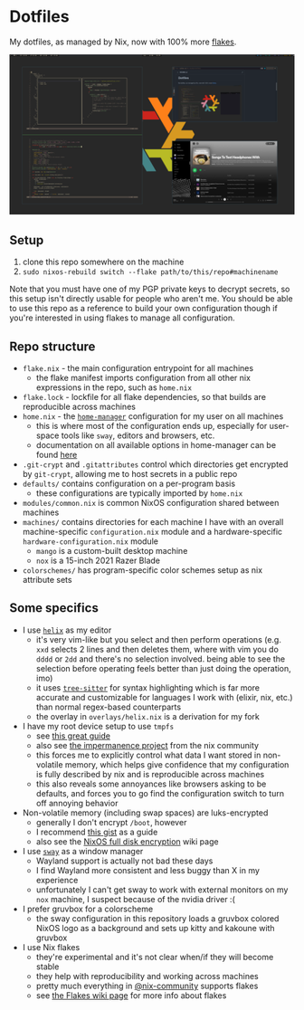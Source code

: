 # Dotfiles

My dotfiles, as managed by Nix, now with 100% more
[flakes](https://nixos.wiki/wiki/Flakes).

![mango desktop](assets/mango.png)

## Setup

1. clone this repo somewhere on the machine
1. `sudo nixos-rebuild switch --flake path/to/this/repo#machinename`

Note that you must have one of my PGP private keys to decrypt secrets, so
this setup isn't directly usable for people who aren't me. You should be
able to use this repo as a reference to build your own configuration though
if you're interested in using flakes to manage all configuration.

## Repo structure

* `flake.nix` - the main configuration entrypoint for all machines
    * the flake manifest imports configuration from all other nix expressions
      in the repo, such as `home.nix`
* `flake.lock` - lockfile for all flake dependencies, so that builds are
  reproducible across machines
* `home.nix` - the [`home-manager`](https://github.com/nix-community/home-manager)
  configuration for my user on all machines
    * this is where most of the configuration ends up, especially for user-space
      tools like `sway`, editors and browsers, etc.
    * documentation on all available options in home-manager can be found
      [here](https://nix-community.github.io/home-manager/options.html)
* `.git-crypt` and `.gitattributes` control which directories get encrypted
  by `git-crypt`, allowing me to host secrets in a public repo
* `defaults/` contains configuration on a per-program basis
    * these configurations are typically imported by `home.nix`
* `modules/common.nix` is common NixOS configuration shared between machines
* `machines/` contains directories for each machine I have with an overall
  machine-specific `configuration.nix` module and a hardware-specific
  `hardware-configuration.nix` module
    * `mango` is a custom-built desktop machine
    * `nox` is a 15-inch 2021 Razer Blade
* `colorschemes/` has program-specific color schemes setup as nix attribute
  sets

## Some specifics

* I use [`helix`](https://github.com/helix-editor/helix) as my editor
    * it's very vim-like but you select and then perform operations
      (e.g. `xxd` selects 2 lines and then deletes them, where with vim
      you do `dddd` or `2dd` and there's no selection involved. being able
      to see the selection before operating feels better than just doing the
      operation, imo)
    * it uses [`tree-sitter`](https://github.com/tree-sitter/tree-sitter) for
      syntax highlighting which is far more accurate and customizable for
      languages I work with (elixir, nix, etc.) than normal regex-based
      counterparts
    * the overlay in `overlays/helix.nix` is a derivation for my fork
* I have my root device setup to use `tmpfs`
    * see [this great guide](https://elis.nu/blog/2020/05/nixos-tmpfs-as-root/)
    * also see [the impermanence project](https://github.com/nix-community/impermanence)
      from the nix community
    * this forces me to explicitly control what data I want stored in
      non-volatile memory, which helps give confidence that my configuration
      is fully described by nix and is reproducible across machines
    * this also reveals some annoyances like browsers asking to be defaults,
      and forces you to go find the configuration switch to turn off annoying
      behavior
* Non-volatile memory (including swap spaces) are luks-encrypted
    * generally I don't encrypt `/boot`, however
    * I recommend [this gist](https://gist.github.com/martijnvermaat/76f2e24d0239470dd71050358b4d5134)
      as a guide
    * also see the [NixOS full disk encryption](https://nixos.wiki/wiki/Full_Disk_Encryption)
      wiki page
* I use [`sway`](https://github.com/swaywm/sway) as a window manager
    * Wayland support is actually not bad these days
    * I find Wayland more consistent and less buggy than X in my experience
    * unfortunately I can't get sway to work with external monitors on my
      `nox` machine, I suspect because of the nvidia driver :(
* I prefer gruvbox for a colorscheme
    * the sway configuration in this repository loads a gruvbox colored
      NixOS logo as a background and sets up kitty and kakoune with gruvbox
* I use Nix flakes
    * they're experimental and it's not clear when/if they will become stable
    * they help with reproducibility and working across machines
    * pretty much everything in [@nix-community](https://github.com/nix-community)
      supports flakes
    * see [the Flakes wiki page](https://nixos.wiki/wiki/Flakes) for more info
      about flakes
